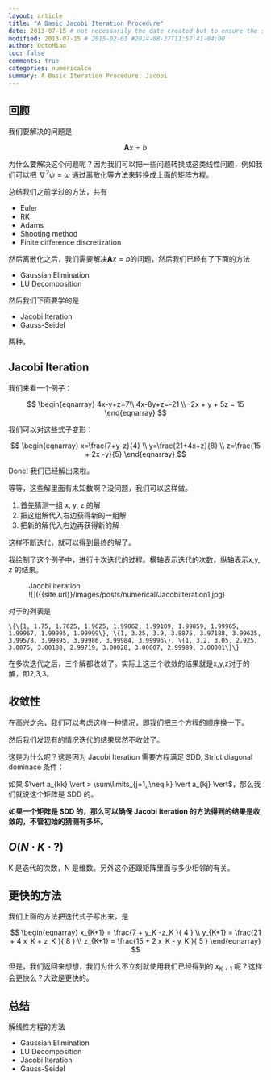 ```yaml
---
layout: article
title: "A Basic Jacobi Iteration Procedure"
date: 2013-07-15 # not necessarily the date created but to ensure the sorting of posts
modified: 2013-07-15 # 2015-02-03 #2014-08-27T11:57:41-04:00
author: OctoMiao
toc: false
comments: true
categories: numericalcn
summary: A Basic Iteration Procedure: Jacobi
---
```




## 回顾

我们要解决的问题是

$$\mathbf A x = b$$

为什么要解决这个问题呢？因为我们可以把一些问题转换成这类线性问题，例如我们可以把 $\nabla^2 \psi = \omega$ 通过离散化等方法来转换成上面的矩阵方程。

总结我们之前学过的方法，共有

* Euler
* RK
* Adams
* Shooting method
* Finite difference discretization

然后离散化之后，我们需要解决$\mathbf A x = b$的问题，然后我们已经有了下面的方法

* Gaussian Elimination
* LU Decomposition

然后我们下面要学的是

* Jacobi Iteration
* Gauss-Seidel

两种。

## Jacobi Iteration

我们来看一个例子：

$$
\begin{eqnarray}
4x-y+z=7\\
4x-8y+z=-21 \\
-2x + y + 5z = 15
\end{eqnarray}
$$

我们可以对这些式子变形：

$$
\begin{eqnarray}
x=\frac{7+y-z}{4} \\
y=\frac{21+4x+z}{8} \\
z=\frac{15 + 2x -y}{5}
\end{eqnarray}
$$

Done! 我们已经解出来啦。

等等，这些解里面有未知数啊？没问题，我们可以这样做。

1. 首先猜测一组 x, y, z 的解
2. 把这组解代入右边获得新的一组解
3. 把新的解代入右边再获得新的解

这样不断迭代，就可以得到最终的解了。

我绘制了这个例子中，进行十次迭代的过程。横轴表示迭代的次数，纵轴表示x,y, z 的结果。


<figure markdown="1">
<figcaption>
Jacobi Iteration
</figcaption>
![]({{site.url}}/images/posts/numerical/JacobiIteration1.jpg)
</figure>


对于的列表是

```
\{\{1, 1.75, 1.7625, 1.9625, 1.99062, 1.99109, 1.99859, 1.99965, 1.99967, 1.99995, 1.99999\}, \{1, 3.25, 3.9, 3.8875, 3.97188, 3.99625, 3.99578, 3.99895, 3.99986, 3.99984, 3.99996\}, \{1, 3.2, 3.05, 2.925, 3.0075, 3.00188, 2.99719, 3.00028, 3.00007, 2.99989, 3.00001\}\}
```

在多次迭代之后，三个解都收敛了。实际上这三个收敛的结果就是x,y,z对于的解，即2,3,3。

## 收敛性

在高兴之余，我们可以考虑这样一种情况，即我们把三个方程的顺序换一下。

然后我们发现有的情况迭代的结果居然不收敛了。

这是为什么呢？这是因为 Jacobi Iteration 需要方程满足 SDD, Strict diagonal dominace 条件：

如果 $\vert a_{kk} \vert > \sum\limits_{j=1,j\neq k} \vert a_{kj} \vert$，那么我们就说这个矩阵是 SDD 的。

**如果一个矩阵是 SDD 的，那么可以确保 Jacobi Iteration 的方法得到的结果是收敛的，不管初始的猜测有多坏。**



## $O(N\cdot K\cdot ?)$

K 是迭代的次数，N 是维数。另外这个还跟矩阵里面与多少相邻的有关。

## 更快的方法

我们上面的方法把迭代式子写出来，是

$$
\begin{eqnarray}
x_{K+1} = \frac{7 + y_K -z_K }{ 4 } \\
y_{K+1} = \frac{21 + 4 x_K + z_K }{ 8 } \\
z_{K+1} = \frac{15 + 2 x_K - y_K }{ 5 }
\end{eqnarray}
$$

但是，我们返回来想想，我们为什么不立刻就使用我们已经得到的 $x_{K+1}$ 呢？这样会更快么？大致是更快的。

## 总结

解线性方程的方法

* Gaussian Elimination
* LU Decomposition
* Jacobi Iteration
* Gauss-Seidel
